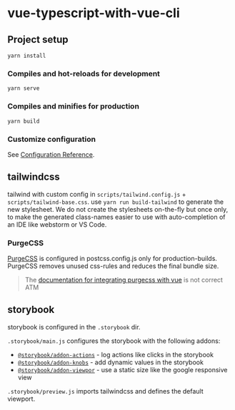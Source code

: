 # vue-typescript-with-vue-cli

## Project setup
```
yarn install
```

### Compiles and hot-reloads for development
```
yarn serve
```

### Compiles and minifies for production
```
yarn build
```

### Customize configuration
See [Configuration Reference](https://cli.vuejs.org/config/).

## tailwindcss

tailwind with custom config in `scripts/tailwind.config.js` + `scripts/tailwind-base.css`.
use `yarn run build-tailwind` to generate the new stylesheet. 
We do not create the stylesheets on-the-fly but once only, to make the generated class-names easier to use with auto-completion of an IDE like webstorm or VS Code.

### PurgeCSS

[PurgeCSS](https://purgecss.com/) is configured in postcss.config.js only for production-builds.
PurgeCSS removes unused css-rules and reduces the final bundle size.

> The [documentation for integrating purgecss with vue](https://purgecss.com/guides/vue.html) is not correct ATM

## storybook

storybook is configured in the `.storybook` dir.

`.storybook/main.js` configures the storybook with the following addons:

- [`@storybook/addon-actions`](https://www.npmjs.com/package/@storybook/addon-actions) - log actions like clicks in the storybook
- [`@storybook/addon-knobs`](https://www.npmjs.com/package/@storybook/addon-knobs) - add dynamic values in the storybook
- [`@storybook/addon-viewpor`](https://www.npmjs.com/package/@storybook/addon-viewpor) - use a static size like the google responsive view

`.storybook/preview.js` imports tailwindcss and defines the default viewport.
